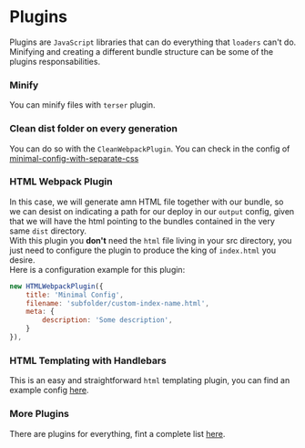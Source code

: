 # Plugins

Plugins are `JavaScript` libraries that can do everything that `loaders` can't do. Minifying and creating a different bundle structure can be some of the plugins responsabilities.  

### Minify
You can minify files with `terser` plugin.

### Clean dist folder on every generation
You can do so with the `CleanWebpackPlugin`. You can check in the config of [minimal-config-with-separate-css](minimal-config-with-separate-css/webpack.config.js)

### HTML Webpack Plugin
In this case, we will generate amn HTML file together with our bundle, so we can desist on indicating a path for our deploy in our `output` config, given that we will have the html pointing to the bundles contained in the very same `dist` directory.  
With this plugin you **don't** need the `html` file living in your src directory, you just need to configure the plugin to produce the king of `index.html` you desire.  
Here is a configuration example for this plugin:
```javascript
new HTMLWebpackPlugin({
	title: 'Minimal Config',
	filename: 'subfolder/custom-index-name.html',
	meta: {
		description: 'Some description',
	}
}),
```

### HTML Templating with Handlebars
This is an easy and straightforward `html` templating plugin, you can find an example config [here](../minimal-config-handlebars/webpack.config.js).

### More Plugins
There are plugins for everything, fint a complete list [here](https://webpack.js.org/plugins/).